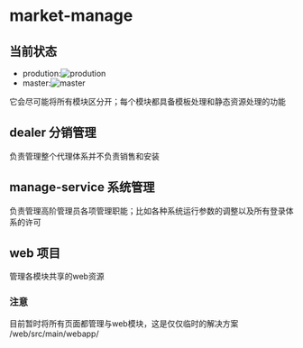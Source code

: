 # market-manage
## 当前状态
* prodution:![prodution](https://api.travis-ci.org/JoleneOL/market-manage.svg?branch=prodution)
* master:![master](https://api.travis-ci.org/JoleneOL/market-manage.svg?branch=master)

它会尽可能将所有模块区分开；每个模块都具备模板处理和静态资源处理的功能


## dealer 分销管理
负责管理整个代理体系并不负责销售和安装

## manage-service 系统管理
负责管理高阶管理员各项管理职能；比如各种系统运行参数的调整以及所有登录体系的许可

## web 项目
管理各模块共享的web资源

### 注意
目前暂时将所有页面都管理与web模块，这是仅仅临时的解决方案
/web/src/main/webapp/